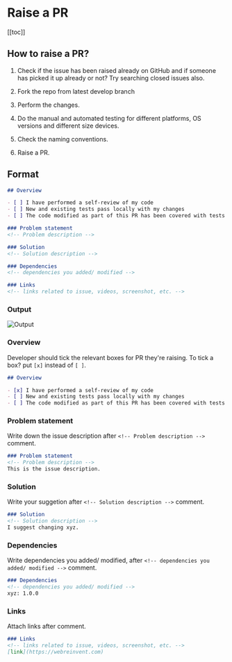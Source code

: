 # Raise a PR

[[toc]]

## How to raise a PR?

1. Check if the issue has been raised already on GitHub and if someone has picked it up already or not? Try searching closed issues also.

2. Fork the repo from latest develop branch

3. Perform the changes.

4. Do the manual and automated testing for different platforms, OS versions and different size devices.

5. Check the naming conventions.

6. Raise a PR.

## Format
```markdown
## Overview

- [ ] I have performed a self-review of my code
- [ ] New and existing tests pass locally with my changes
- [ ] The code modified as part of this PR has been covered with tests

### Problem statement
<!-- Problem description -->

### Solution
<!-- Solution description -->

### Dependencies
<!-- dependencies you added/ modified -->

### Links
<!-- links related to issue, videos, screenshot, etc. -->
```

### Output
<img :src="$withBase('/images/flutter/getting-started/pr.png')" alt="Output">

### Overview
Developer should tick the relevant boxes for PR they're raising. To tick a box? put `[x]` instead of `[ ]`.

```markdown
## Overview

- [x] I have performed a self-review of my code
- [ ] New and existing tests pass locally with my changes
- [ ] The code modified as part of this PR has been covered with tests
```

### Problem statement
Write down the issue description after `<!-- Problem description -->` comment.

```markdown
### Problem statement
<!-- Problem description -->
This is the issue description.
```

### Solution
Write your suggetion after `<!-- Solution description -->` comment.

```markdown
### Solution
<!-- Solution description -->
I suggest changing xyz.
```

### Dependencies
Write dependencies you added/ modified, after `<!-- dependencies you added/ modified -->` comment.

```markdown
### Dependencies
<!-- dependencies you added/ modified -->
xyz: 1.0.0
```

### Links
Attach links after <!-- links related to issue, videos, screenshot, etc. --> comment.

```markdown
### Links
<!-- links related to issue, videos, screenshot, etc. -->
[link](https://webreinvent.com)
```